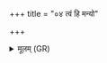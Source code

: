 +++
title = "०४ त्वं हि मन्यो"

+++
<details><summary>मूलम् (GR)</summary>

त्वं हि मन्यो अभिभूत्योजाः  
स्वयम्भूर् भामो अभिमातिषाहः ।  
विश्वचर्षणिः सहुरिः सहीयाँ  
अस्मास्व् ओजः पृतनासु धेहि ॥
</details>